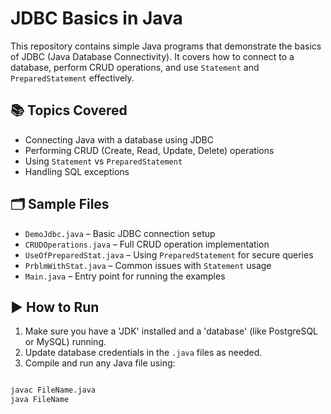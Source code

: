 # JDBC Basics in Java

This repository contains simple Java programs that demonstrate the basics of JDBC (Java Database Connectivity). It covers how to connect to a database, perform CRUD operations, and use `Statement` and `PreparedStatement` effectively.

## 📚 Topics Covered

- Connecting Java with a database using JDBC
- Performing CRUD (Create, Read, Update, Delete) operations
- Using `Statement` vs `PreparedStatement`
- Handling SQL exceptions

## 🗂 Sample Files

- `DemoJdbc.java` – Basic JDBC connection setup
- `CRUDOperations.java` – Full CRUD operation implementation
- `UseOfPreparedStat.java` – Using `PreparedStatement` for secure queries
- `PrblmWithStat.java` – Common issues with `Statement` usage
- `Main.java` – Entry point for running the examples

## ▶️ How to Run

1. Make sure you have a 'JDK' installed and a 'database' (like PostgreSQL or MySQL) running.
2. Update database credentials in the `.java` files as needed.
3. Compile and run any Java file using:

```bash

javac FileName.java
java FileName
